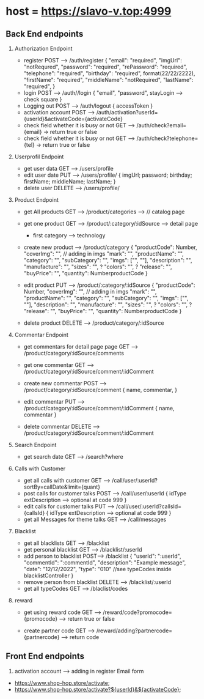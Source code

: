 # host = <https://slavo-v.top:4999>

## Back End endpoints

1. Authorization Endpoint

   - register POST --> /auth/register
    {
    "email": "required",
    "imgUrl": "notRequred",
    "password": "required",
    "rePassword": "required",
    "telephone": "required",
    "birthday": "required", format(22/22/2222),
    "firstName": "required",
    "middleName": "notRequired",
    "lastName": "required",
    }
   - login POST --> /auth//login
    {
    "email",
    "password",
    stayLogin --> check square
    }
   - Logging out POST --> /auth/logout
    {
    accessToken
    }
   - activation account POST --> /auth/activation?userId={userId}&activateCode={activateCode}
   - check field whether it is busy or not GET --> /auth/check?email={email}  -> return true or false
   - check field whether it is busy or not GET --> /auth/check?telephone={tel} -> return true or false

2. Userprofil Endpoint
    - get user data GET --> /users/profile
    - edit user date PUT --> /users/profile/
    {
        imgUrl;
        password;
        birthday;
        firstName;
        middleName;
        lastName;
    }
    - delete user DELETE --> /users/profile/

3. Product Endpoint

   - get All products GET --> /product/categories --> // catalog page
   - get one product GET --> /product/:category/:idSource --> detail page
      - first category --> technology

   - create new product --> /product/category
    {
      "productCode": Number,
      "coverImg": "", // adding in imgs
      "mark": "",
      "productName": "",
      "category": "",
      "subCategory": "",
      "imgs": ["", ""],
      "description": "",
      "manufacture": "",
      "sizes": "", ?
      "colors": "", ?
      "release": "",
      "buyPrice": "",
      "quantity": NumberproductCode
    }
   - edit product PUT --> /product/:category/:idSource
    {
      "productCode": Number,
      "coverImg": "", // adding in imgs
      "mark": "",
      "productName": "",
      "category": "",
      "subCategory": "",
      "imgs": ["", ""],
      "description": "",
      "manufacture": "",
      "sizes": "", ?
      "colors": "", ?
      "release": "",
      "buyPrice": "",
      "quantity": NumberproductCode
    }
   - delete product DELETE --> /product/category/:idSource

4. Commentar Endpoint

   - get commentars for detail page page GET --> /product/category/:idSource/comments

   - get one commentar GET --> /product/category/:idSource/comment/:idComment
   - create new commentar POST --> /product/category/:idSource/comment
    {
    name,
    commentar,
    }

   - edit commentar PUT --> /product/category/:idSource/comment/:idComment
    {
    name,
    commentar
    }
   - delete commentar DELETE --> /product/category/:idSource/comment/:idComment

5. Search Endpoint

   - get search date GET --> /search?where

6. Calls with Customer
   - get all calls with customer GET --> /call/user/:userId?sortBy=callDate&limit={quant}
   - post calls for customer talks POST --> /call/user/:userId
   {
      idType
      extDescription --> optional at code 999
   }
   - edit calls for customer talks PUT --> /call/user/:userId?callsId={callsId}
   {
      idType
      extDescription --> optional at code 999
   }
   - get all Messages for theme talks GET --> /call/messages

7. Blacklist
   - get all blacklists GET --> /blacklist
   - get personal blacklist GET --> /blacklist/:userId
   - add person to blacklist POST--> /blacklist
      {
         "userId": ":userId",
         "commentId": ":commentId",
         "description": "Example message",
         "date": "12/12/2022",
         "type": "010" //see typeCodes inside blacklistController
      }
   - remove person from blacklist DELETE --> /blacklist/:userId
   - get all typeCodes GET --> /blaclist/codes

8. reward
   - get using reward code GET --> /reward/code?promocode={promocode} --> return true or false

   - create partner code GET --> /reward/adding?partnercode={partnercode} --> return code

## Front End endpoints

1. activation account --> adding in register Email form

- <https://www.shop-hop.store/activate>;
- <https://www.shop-hop.store/activate?${userId}&${activateCode}>;
